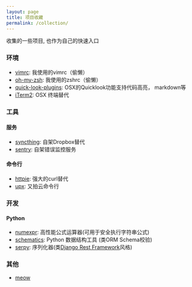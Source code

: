 ```yaml
---
layout: page
title: 项目收藏
permalink: /collection/
---
```


收集的一些项目, 也作为自己的快速入口

### 环境

- [vimrc](https://github.com/amix/vimrc): 我使用的vimrc（偷懒）
- [oh-my-zsh](https://github.com/robbyrussell/oh-my-zsh): 我使用的zshrc（偷懒）
- [quick-look-plugins](https://github.com/sindresorhus/quick-look-plugins): OSX的Quicklook功能支持代码高亮， markdown等
- [iTerm2](https://github.com/gnachman/iTerm2): OSX 终端替代

### 工具

#### 服务

- [syncthing](https://github.com/syncthing/syncthing): 自架Dropbox替代
- [sentry](https://github.com/getsentry/sentry): 自架错误监控服务

#### 命令行

- [httpie](https://github.com/jkbrzt/httpie): 强大的curl替代
- [upx](https://github.com/polym/upx): 又拍云命令行

### 开发

#### Python

- [numexpr](https://github.com/pydata/numexpr): 高性能公式运算器(可用于安全执行字符串公式)
- [schematics](https://github.com/schematics/schematics): Python 数据结构工具 (类ORM Schema校验)
- [serpy](https://github.com/clarkduvall/serpy): 序列化器(类[Django Rest Framework](http://www.django-rest-framework.org/)风格)


### 其他
- [meow](https://github.com/renzhn/MEOW)
